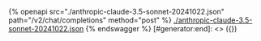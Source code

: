[#generator:start]: <> ({ "template": "openapi" })
{% openapi src="./anthropic-claude-3.5-sonnet-20241022.json" path="/v2/chat/completions" method="post" %}
[./anthropic-claude-3.5-sonnet-20241022.json](./anthropic-claude-3.5-sonnet-20241022.json)
{% endswagger %}
[#generator:end]: <> ({})